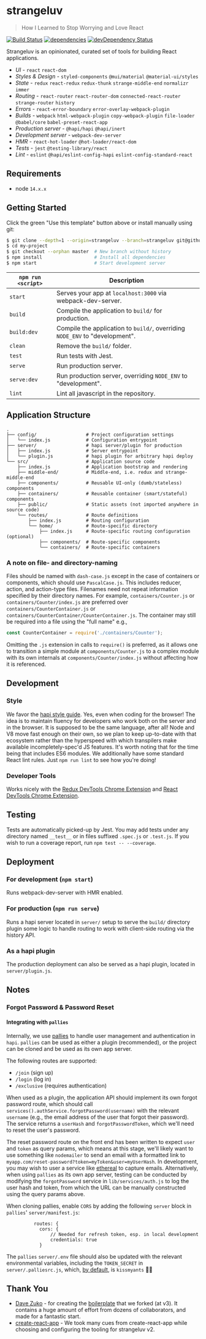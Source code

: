 # strangeluv

> How I Learned to Stop Worrying and Love React

[![Build Status](https://travis-ci.org/BigRoomStudios/strangeluv.svg?branch=strangeluv)](https://travis-ci.org/BigRoomStudios/strangeluv?branch=strangeluv)
[![dependencies](https://status.david-dm.org/gh/BigRoomStudios/strangeluv.svg?ref=strangeluv)](https://david-dm.org/BigRoomStudios/strangeluv/strangeluv)
[![devDependency Status](https://status.david-dm.org/gh/BigRoomStudios/strangeluv.svg?ref=strangeluv&type=dev)](https://david-dm.org/BigRoomStudios/strangeluv/strangeluv#info=devDependencies)

Strangeluv is an opinionated, curated set of tools for building React applications.

 - *UI* - `react` `react-dom`
 - *Styles & Design* - `styled-components` `@mui/material` `@material-ui/styles`
 - *State* - `redux` `react-redux` `redux-thunk` `strange-middle-end` `normalizr` `immer`
 - *Routing* - `react-router` `react-router-dom` `connected-react-router` `strange-router` `history`
 - *Errors* - `react-error-boundary` `error-overlay-webpack-plugin`
 - *Builds* - `webpack` `html-webpack-plugin` `copy-webpack-plugin` `file-loader` `@babel/core` `babel-preset-react-app`
 - *Production server* - `@hapi/hapi` `@hapi/inert`
 - *Development server* - `webpack-dev-server`
 - *HMR* - `react-hot-loader` `@hot-loader/react-dom`
 - *Tests* - `jest` `@testing-library/react`
 - *Lint* - `eslint` `@hapi/eslint-config-hapi` `eslint-config-standard-react`

## Requirements
* node `14.x.x`

## Getting Started
Click the green "Use this template" button above or install manually using git:

```bash
$ git clone --depth=1 --origin=strangeluv --branch=strangeluv git@github.com:bigroomstudios/strangeluv.git my-project
$ cd my-project
$ git checkout --orphan master  # New branch without history
$ npm install                   # Install all dependencies
$ npm start                     # Start development server
```

|`npm run <script>`|Description|
|------------------|-----------|
|`start`|Serves your app at `localhost:3000` via webpack-dev-server.|
|`build`|Compile the application to `build/` for production.|
|`build:dev`|Compile the application to `build/`, overriding `NODE_ENV` to "development".|
|`clean`|Remove the `build/` folder.|
|`test`|Run tests with Jest.|
|`serve`|Run production server.|
|`serve:dev`|Run production server, overriding `NODE_ENV` to "development".|
|`lint`|Lint all javascript in the repository.|

## Application Structure
```
.
├── config/                  # Project configuration settings
│   └── index.js             # Configuration entrypoint
├── server/                  # hapi server/plugin for production
│   ├── index.js             # Server entrypoint
│   └── plugin.js            # hapi plugin for arbitrary hapi deploy
└── src/                     # Application source code
    ├── index.js             # Application bootstrap and rendering
    ├── middle-end/          # Middle-end, i.e. redux and strange-middle-end
    ├── components/          # Reusable UI-only (dumb/stateless) components
    ├── containers/          # Reusable container (smart/stateful) components
    ├── public/              # Static assets (not imported anywhere in source code)
    └── routes/              # Route definitions
        ├── index.js         # Routing configuration
        └── home/            # Route-specific directory
            ├── index.js     # Route-specific routing configuration (optional)
            ├── components/  # Route-specific components
            └── containers/  # Route-specific containers
```

### A note on file- and directory-naming
Files should be named with `dash-case.js` except in the case of containers or components, which should use `PascalCase.js`.  This includes reducer, action, and action-type files.  Filenames need not repeat information specified by their directory names.  For example, `containers/Counter.js` or `containers/Counter/index.js` are preferred over `containers/CounterContainer.js` or `containers/CounterContainer/CounterContainer.js`.  The container may still be required into a file using the "full name" e.g.,
```js
const CounterContainer = require('./containers/Counter');
```

Omitting the `.js` extension in calls to `require()` is preferred, as it allows one to transition a simple module at `components/Counter.js` to a complex module with its own internals at `components/Counter/index.js` without affecting how it is referenced.

## Development
### Style
We favor the [hapi style guide](https://hapijs.com/styleguide).  Yes, even when coding for the browser!  The idea is to maintain fluency for developers who work both on the server and in the browser.  It is supposed to be the same language, after all!  Node and V8 move fast enough on their own, so we plan to keep up-to-date with that ecosystem rather than the hyperspeed with which transpilers make available incompletely-spec'd JS features.  It's worth noting that for the time being that includes ES6 modules.  We additionally have some standard React lint rules.  Just `npm run lint` to see how you're doing!

### Developer Tools
Works nicely with the [Redux DevTools Chrome Extension](https://chrome.google.com/webstore/detail/redux-devtools/lmhkpmbekcpmknklioeibfkpmmfibljd) and [React DevTools Chrome Extension](https://chrome.google.com/webstore/detail/react-developer-tools/fmkadmapgofadopljbjfkapdkoienihi).

## Testing
Tests are automatically picked-up by Jest.  You may add tests under any directory named `__test__` or in files suffixed `.spec.js` or `.test.js`.  If you wish to run a coverage report, run `npm test -- --coverage`.

## Deployment

### For development (`npm start`)
Runs webpack-dev-server with HMR enabled.

### For production (`npm run serve`)
Runs a hapi server located in `server/` setup to serve the `build/` directory plugin some logic to handle routing to work with client-side routing via the history API.

### As a hapi plugin
The production deployment can also be served as a hapi plugin, located in `server/plugin.js`.

## Notes

### Forgot Password & Password Reset
#### Integrating with `pallies`
Internally, we use [pallies](https://github.com/frxnz/pallies) to handle user management and authentication in `hapi`. `pallies` can be used as either a plugin (recommended), or the project can be cloned and be used as its own app server.

The following routes are supported:

- `/join` (sign up)
- `/login` (log in)
- `/exclusive` (requires authentication)

When used as a plugin, the application API should implement its own forgot password route, which should call `services().authService.forgotPassword(username)` with the relevant `username`  (e.g., the email address of the user that forgot their password). The service returns a `userHash` and `forgotPasswordToken`, which we'll need to reset the user's password.

The reset password route on the front end has been written to expect `user` and `token` as query params, which means at this stage, we'll likely want to use something like `nodemailer` to send an email with a formatted link to `myapp.com/reset-password?token=myToken&user=myUserHash`. In development, you may wish to user a service like [ethereal](https://ethereal.email/) to capture emails. Alternatively, when using `pallies` as its own app server, testing can be conducted by modifying the `forgotPassword`  service in `lib/services/auth.js` to log the user hash and token, from which the URL can be manually constructed using the query params above.

When cloning pallies, enable `CORS` by adding the following `server` block in `pallies`' `server/manifest.js`:

```
          routes: {
            cors: {
                // Needed for refresh token, esp. in local development
                credentials: true
            }
```

The `pallies` `server/.env` file should also be updated with the relevant environmental variables, including the `TOKEN_SECRET` in `server/.palliesrc.js`, which, [by default](https://github.com/derekwheee/pallies/blob/develop/server/.palliesrc.js#L6-L9), is  `kissmyants` 💋🐜

## Thank You
* [Dave Zuko](https://github.com/davezuko) - for creating the [boilerplate](https://github.com/davezuko/react-redux-starter-kit) that we forked (at v3).  It contains a huge amount of effort from dozens of collaborators, and made for a fantastic start.
* [create-react-app](https://github.com/facebook/create-react-app) - We took many cues from create-react-app while choosing and configuring the tooling for strangeluv v2.
